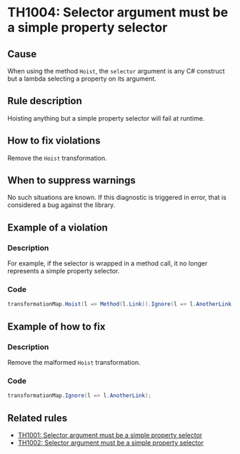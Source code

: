 # TH1004: Selector argument must be a simple property selector

## Cause

When using the method `Hoist`, the `selector` argument is any C# construct but a lambda selecting a property on its argument.

## Rule description

Hoisting anything but a simple property selector will fail at runtime.

## How to fix violations

Remove the `Hoist` transformation.

## When to suppress warnings

No such situations are known. If this diagnostic is triggered in error, that is considered a bug against the library.

## Example of a violation

### Description

For example, if the selector is wrapped in a method call, it no longer represents a simple property selector.

### Code

```csharp
transformationMap.Hoist(l => Method(l.Link)).Ignore(l => l.AnotherLink);
```

## Example of how to fix

### Description

Remove the malformed `Hoist` transformation.

### Code

```csharp
transformationMap.Ignore(l => l.AnotherLink);
```

## Related rules

- [TH1001: Selector argument must be a simple property selector](https://github.com/Cimpress-MCP/Tiger.Hal.Analyzers/blob/master/docs/reference/TH1001_SelectorArgumentMustBeASimplePropertySelector.md)
- [TH1002: Selector argument must be a simple property selector](https://github.com/Cimpress-MCP/Tiger.Hal.Analyzers/blob/master/docs/reference/TH1002_SelectorArgumentMustBeASimplePropertySelector.md)
